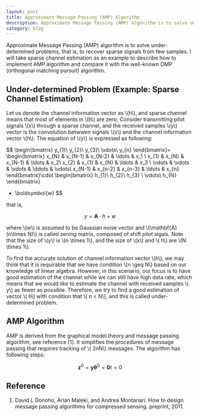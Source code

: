 ```yaml
---
layout: post
title: Approximate Message Passing (AMP) Algorithm
description: Approximate Message Passing (AMP) algorithm is to solve under-determined problem, that is, to recover sparse signals from few samples. I will take sparse channel estimation as an example to describe how to implement AMP algorithm and compare it with the well-known OMP (orthogonal matching pursuit) algorithm.
category: blog
---
```

<script src="https://cdn.mathjax.org/mathjax/latest/MathJax.js?config=TeX-AMS-MML_HTMLorMML" type="text/javascript"></script>

Approximate Message Passing (AMP) algorithm is to solve under-determined problems, that is, to recover sparse signals from few samples. I will take sparse channel estimation as an example to describe how to implement AMP algorithm and compare it with the well-known OMP (orthogonal matching pursuit) algorithm.

## Under-determined Problem (Example: Sparse Channel Estimation)
Let us denote the channel information vector as \\(h\\), and sparse channel means that most of elements in \\(h\\) are zero. Consider transmitting pilot signals \\(x\\) through a sparse channel, and the received samples \\(y\\) vector is the convolution betwwen signals \\(x\\) and the channel information vector \\(h\\). The equation of \\(y\\) is expressed as following:

$$
\begin{bmatrix}
y_{1}\\
y_{2}\\
y_{3}\\
\vdots\\
y_{n}
\end{bmatrix}=
\begin{bmatrix}
x_{N} & x_{N-1} & x_{N-2} & \ldots & x_1 \\
x_{1} & x_{N} & x_{N-1} & \ldots & x_2\\
x_{2} & x_{1} & x_{N} & \ldots & x_3 \\
\vdots & \vdots & \vdots & \ddots & \vdots\\
x_{N-1} & x_{n-2} & x_{n-3} & \ldots & x_{n}
\end{bmatrix}\cdot
\begin{bmatrix}
h_{1}\\
h_{2}\\
h_{3} \\
\vdots\\
h_{N}
\end{bmatrix}
+ \boldsymbol{w}
$$

that is,

$$y=\mathbf{A}\cdot h +w$$

where \\(w\\) is assumed to be Gaussian noise vector and \\(\mathbf{A} (n\times N)\\) is called sening matrix, composed of shift pilot sigals. Note that the size of \\(y\\) is \\(n \times 1\\), and the size of \\(x\\) and \\( h\\) are \\(N \times 1\\).

To find the accurate solution of channel information vector \\(h\\), we may think that it is requirable that we have condition \\(n \geq N\\) based on our knowledge of linear algebra. However, in this scenario, our focus is to have good estimation of the channel while we can still have high data rate, which means that we would like to estimate the channel with received samples \\( y\\) as fewer as possible. Therefore, we try to find a good estimation of vector \\( h\\) with condition that \\( n < N\\), and this is called under-determined problem.

## AMP Algorithm
AMP is derived from the graphical model theory and message passing algorithm, see reference [1]. It simplifies the procedures of message passing that requires tracking of \\( 2nN\\) messages. The algorithm has following steps:

$$
 \boldsymbol{z}^0 = \boldsymbol{y}
 \boldsymbol{\theta}^0 = \boldsymbol{0}
 t=0
$$

## Reference
1. David L Donoho, Arian Maleki, and Andrea Montanari. How to design message passing algorithms for compressed sensing. preprint, 2011.


